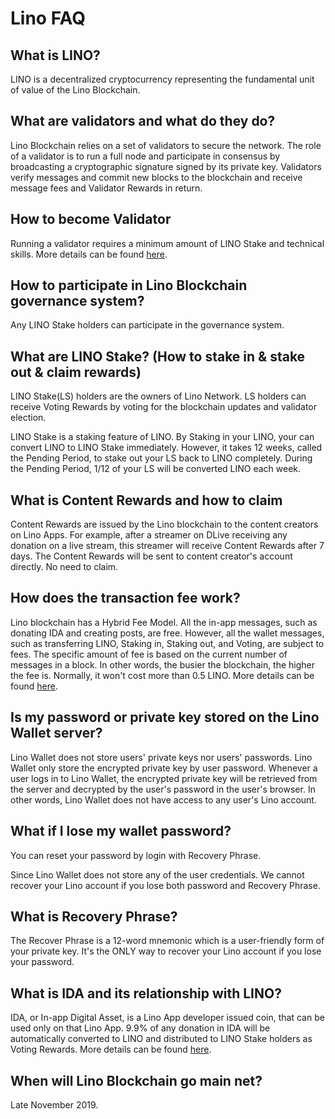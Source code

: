 # Lino FAQ

## What is LINO?

LINO is a decentralized cryptocurrency representing the fundamental unit of value of the Lino Blockchain.

## What are validators and what do they do?

Lino Blockchain relies on a set of validators to secure the network. The role of a validator is to run a full node and participate in consensus by broadcasting a cryptographic signature signed by its private key. Validators verify messages and commit new blocks to the blockchain and receive message fees and Validator Rewards in return.

## How to become Validator

Running a validator requires a minimum amount of LINO Stake and technical skills. More details can be found [here](../blockchain/validator.html).

## How to participate in Lino Blockchain governance system?

Any LINO Stake holders can participate in the governance system.

## What are LINO Stake? (How to stake in & stake out & claim rewards)

LINO Stake(LS) holders are the owners of Lino Network. LS holders can receive Voting Rewards by voting for the blockchain updates and validator election.

LINO Stake is a staking feature of LINO. By Staking in your LINO, your can convert LINO to LINO Stake immediately. However, it takes 12 weeks, called the Pending Period, to stake out your LS back to LINO completely. During the Pending Period, 1/12 of your LS will be converted LINO each week.

## What is Content Rewards and how to claim

Content Rewards are issued by the Lino blockchain to the content creators on Lino Apps.   For example, after a streamer on DLive receiving any donation on a live stream, this streamer will receive Content Rewards after 7 days. The Content Rewards will be sent to content creator's account directly. No need to claim.

## How does the transaction fee work?

Lino blockchain has a Hybrid Fee Model. All the in-app messages, such as donating IDA and creating posts, are free. However, all the wallet messages, such as transferring LINO, Staking in, Staking out, and Voting, are subject to fees. The specific amount of fee is based on the current number of messages in a block. In other words, the busier the blockchain, the higher the fee is. Normally, it won't cost more than 0.5 LINO. More details can be found [here](../blockchain/fee.html#general-messages-gm).

## Is my password or private key stored on the Lino Wallet server?

Lino Wallet does not store users' private keys nor users' passwords. Lino Wallet only store the encrypted private key by user password. Whenever a user logs in to Lino Wallet, the encrypted private key will be retrieved from the server and decrypted by the user's password in the user's browser. In other words, Lino Wallet does not have access to any user's Lino account.

## What if I lose my wallet password?

You can reset your password by login with Recovery Phrase.

Since Lino Wallet does not store any of the user credentials. We cannot recover your Lino account if you lose both password and Recovery Phrase.

## What is Recovery Phrase?

The Recover Phrase is a 12-word mnemonic which is a user-friendly form of your private key. It's the ONLY way to recover your Lino account if you lose your password.

## What is IDA and its relationship with LINO?

IDA, or In-app Digital Asset, is a Lino App developer issued coin, that can be used only on that Lino App. 9.9% of any donation in IDA will be automatically converted to LINO and distributed to LINO Stake holders as Voting Rewards. More details can be found [here](../blockchain/ida.html).

## When will Lino Blockchain go main net?

Late November 2019.
